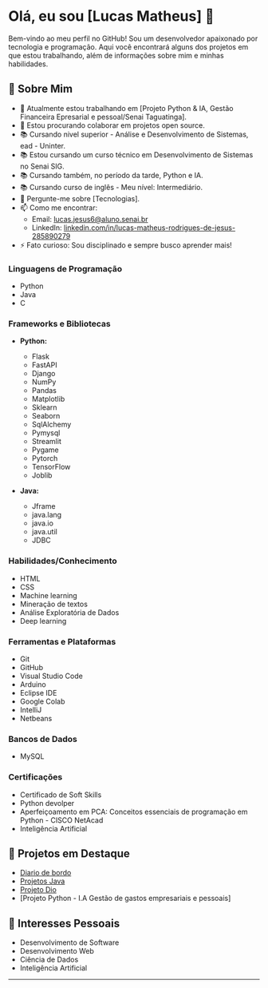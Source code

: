# Olá, eu sou [Lucas Matheus] 👋

Bem-vindo ao meu perfil no GitHub! Sou um desenvolvedor apaixonado por tecnologia e programação. Aqui você encontrará alguns dos projetos em que estou trabalhando, além de informações sobre mim e minhas habilidades.

## 🚀 Sobre Mim
- 🔭 Atualmente estou trabalhando em [Projeto Python & IA, Gestão Financeira Epresarial e pessoal/Senai Taguatinga].
- 👯 Estou procurando colaborar em projetos open source.
- 📚 Cursando nivel superior - Análise e Desenvolvimento de Sistemas, ead - Uninter.
- 📚 Estou cursando um curso técnico em Desenvolvimento de Sistemas no Senai SIG.
- 📚 Cursando também, no período da tarde, Python e IA.
- 📚 Cursando curso de inglês - Meu nível: Intermediário.
- 💬 Pergunte-me sobre [Tecnologias].
- 📫 Como me encontrar: 
  - Email: [lucas.jesus6@aluno.senai.br](mailto:lucas.jesus6@aluno.senai.br)
  - LinkedIn: [linkedin.com/in/lucas-matheus-rodrigues-de-jesus-285890279](https://linkedin.com/in/lucas-matheus-rodrigues-de-jesus-285890279)
- ⚡ Fato curioso: Sou disciplinado e sempre busco aprender mais!

### Linguagens de Programação
- Python
- Java
- C

### Frameworks e Bibliotecas
- **Python:** 
  - Flask
  - FastAPI
  - Django
  - NumPy
  - Pandas
  - Matplotlib
  - Sklearn
  - Seaborn
  - SqlAlchemy
  - Pymysql
  - Streamlit
  - Pygame
  - Pytorch
  - TensorFlow
  - Joblib

- **Java:**
  - Jframe
  - java.lang
  - java.io
  - java.util
  - JDBC

### Habilidades/Conhecimento
- HTML
- CSS
- Machine learning
- Mineração de textos
- Análise Exploratória de Dados
- Deep learning

### Ferramentas e Plataformas
- Git
- GitHub
- Visual Studio Code
- Arduino
- Eclipse IDE
- Google Colab
- IntelliJ
- Netbeans

### Bancos de Dados
- MySQL

### Certificações
- Certificado de Soft Skills
- Python devolper
- Aperfeiçoamento em PCA: Conceitos essenciais de programação em Python - CISCO NetAcad
- Inteligência Artificial

## 🌟 Projetos em Destaque
- [Diario de bordo](https://github.com/lucasm9140/alo_mundo_proj_final.git)  
- [Projetos Java](https://github.com/lucasm9140/javaMatutino.git)
- [Projeto Dio](https://github.com/lucasm9140/Projeto-dio.git)
- [Projeto Python - I.A Gestão de gastos empresariais e pessoais]

## 🌱 Interesses Pessoais
- Desenvolvimento de Software
- Desenvolvimento Web
- Ciência de Dados
- Inteligência Artificial

---

